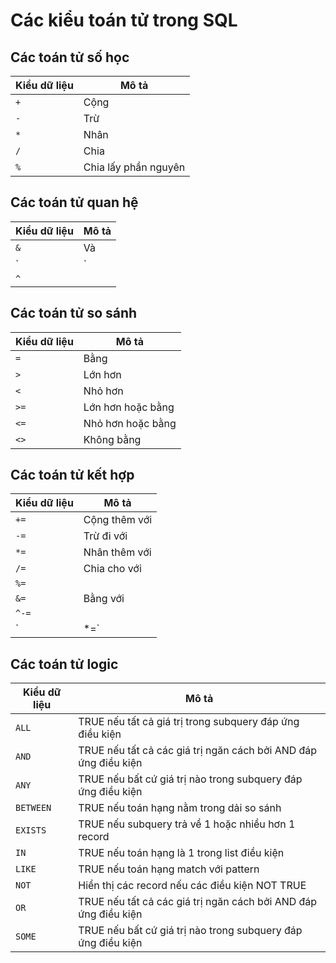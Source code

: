 # Các kiểu toán tử trong SQL
## **Các toán tử số học**
| Kiểu dữ liệu | Mô tả |
|--------------|-------|
| `+` | Cộng |
| `-` | Trừ |
| `*` | Nhân|
| `/` | Chia |
| `%` | Chia lấy phần nguyên |

## **Các toán tử quan hệ**
| Kiểu dữ liệu | Mô tả |
|--------------|-------|
| `&` | Và |
| `|` | Hoặc |
| `^` | |

## **Các toán tử so sánh**
| Kiểu dữ liệu | Mô tả |
|--------------|-------|
| `=` | Bằng |
| `>` | Lớn hơn |
| `<` | Nhỏ hơn |
| `>=` | Lớn hơn hoặc bằng |
| `<=` | Nhỏ hơn hoặc bằng |
| `<>` | Không bằng |

## **Các toán tử kết hợp**
| Kiểu dữ liệu | Mô tả |
|--------------|-------|
| `+=` | Cộng thêm với |
| `-=` | Trừ đi với |
| `*=` | Nhân thêm với |
| `/=` | Chia cho với |
| `%=` |  |
| `&=` | Bằng với |
| `^-=` |  |
| `|*=` | Hoặc bằng với |

## **Các toán tử logic**
| Kiểu dữ liệu | Mô tả |
|--------------|-------|
| `ALL` | TRUE nếu tất cả giá trị trong subquery đáp ứng điều kiện |
| `AND` | TRUE nếu tất cả các giá trị ngăn cách bởi AND đáp ứng điều kiện |
| `ANY` | TRUE nếu bất cứ giá trị nào trong subquery đáp ứng điều kiện |
| `BETWEEN` | TRUE nếu toán hạng nằm trong dải so sánh |
| `EXISTS` | TRUE nếu subquery trả về 1 hoặc nhiều hơn 1 record |
| `IN` | TRUE nếu toán hạng là 1 trong list điều kiện |
| `LIKE` | TRUE nếu toán hạng match với pattern |
| `NOT` | Hiển thị các record nếu các điều kiện NOT TRUE |
| `OR` | TRUE nếu tất cả các giá trị ngăn cách bởi AND đáp ứng điều kiện |
| `SOME` | TRUE nếu bất cứ giá trị nào trong subquery đáp ứng điều kiện |